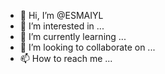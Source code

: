 - 👋 Hi, I’m @ESMAIYL
- 👀 I’m interested in ...
- 🌱 I’m currently learning ...
- 💞️ I’m looking to collaborate on ...
- 📫 How to reach me ...

<!---
ESMAIYL/ESMAIYL is a ✨ special ✨ repository because its `README.md` (this file) appears on your GitHub profile.
You can click the Preview link to take a look at your changes.
--->
